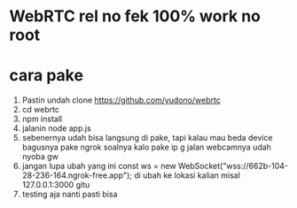 # WebRTC rel no fek 100% work no root

# cara pake
1. Pastin undah clone https://github.com/yudono/webrtc
2. cd webrtc
3. npm install
4. jalanin node app.js
5. sebenernya udah bisa langsung di pake, tapi kalau mau beda device bagusnya pake ngrok soalnya kalo pake ip g jalan webcamnya udah nyoba gw
6. jangan lupa ubah yang ini
      const ws = new WebSocket("wss://662b-104-28-236-164.ngrok-free.app");
di ubah ke lokasi kalian misal 127.0.0.1:3000 gitu 
7. testing aja nanti pasti bisa
